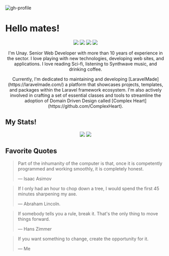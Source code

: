 ![gh-profile](https://user-images.githubusercontent.com/4815856/121491607-659e7580-c9d6-11eb-9742-9204fe5f036a.jpg)

# Hello mates!

<p align="center">
  <img src="https://img.shields.io/badge/-othercodes-000?style=flat-square&logo=Github&logoColor=white">
  <img src="https://img.shields.io/badge/-othercode-1da1f2?style=flat-square&logo=Twitter&logoColor=white">
  <img src="https://img.shields.io/badge/-DavidUnaySantisteban-blue?style=flat-square&logo=Linkedin&logoColor=white">
  <img src="https://img.shields.io/badge/-slavepens-c14438?style=flat-square&logo=Gmail&logoColor=white">
</p>

<p align="center">
  I'm Unay. Senior Web Developer with more than 10 years of experience in the sector. I love 
  playing with new technologies, developing web sites, and applications. I love reading Sci-fi, listening 
  to Synthwave music, and drinking coffee.
</p>

<p align="center">
  Currently, I'm dedicated to maintaining and developing [LaravelMade](https://laravelmade.com/) a platform that showcases projects, 
  templates, and packages within the Laravel framework ecosystem. I'm also actively involved in crafting 
  a set of essential classes and tools to streamline the adoption of Domain Driven Design called [Complex Heart](https://github.com/ComplexHeart).
</p>


## My Stats!

<p align="center">
  <img src="https://github-readme-stats.vercel.app/api?username=othercodes&count_private=true&show_icons=true&theme=tokyonight&line_height=27&hide_border=true">
  <img src="https://github-readme-stats.vercel.app/api/top-langs/?username=othercodes&theme=tokyonight&langs_count=3&line_height=27&hide_border=true">
</p>

## Favorite Quotes

> Part of the inhumanity of the computer is that, once it is competently 
> programmed and working smoothly, it is completely honest.
> 
> ― Isaac Asimov

> If I only had an hour to chop down a tree, I would spend the first 45 minutes sharpening my axe.
>
> ― Abraham Lincoln.

> If somebody tells you a rule, break it. That's the only thing to move things forward.
>
> ― Hans Zimmer

> If you want something to change, create the opportunity for it.
> 
> ― Me
